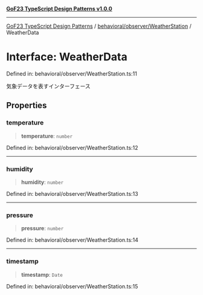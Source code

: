 [**GoF23 TypeScript Design Patterns v1.0.0**](../../../../README.md)

***

[GoF23 TypeScript Design Patterns](../../../../README.md) / [behavioral/observer/WeatherStation](../README.md) / WeatherData

# Interface: WeatherData

Defined in: behavioral/observer/WeatherStation.ts:11

気象データを表すインターフェース

## Properties

### temperature

> **temperature**: `number`

Defined in: behavioral/observer/WeatherStation.ts:12

***

### humidity

> **humidity**: `number`

Defined in: behavioral/observer/WeatherStation.ts:13

***

### pressure

> **pressure**: `number`

Defined in: behavioral/observer/WeatherStation.ts:14

***

### timestamp

> **timestamp**: `Date`

Defined in: behavioral/observer/WeatherStation.ts:15
